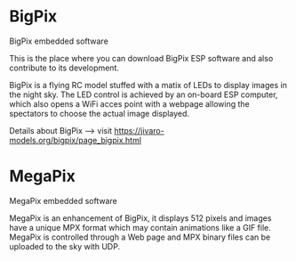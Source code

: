 # BigPix
BigPix embedded software

This is the place where you can download BigPix ESP software and also contribute to its development.

BigPix is a flying RC model stuffed with a matix of LEDs to display images in the night sky. The LED
control is achieved by an on-board ESP computer, which also opens a WiFi acces point with a webpage 
allowing the spectators to choose the actual image displayed.

Details about BigPix --> visit https://jivaro-models.org/bigpix/page_bigpix.html

# MegaPix
MegaPix embedded software

MegaPix is an enhancement of BigPix, it displays 512 pixels and images have a unique MPX format which
may contain animations like a GIF file. MegaPix is controlled through a Web page and MPX binary files
can be uploaded to the sky with UDP.


